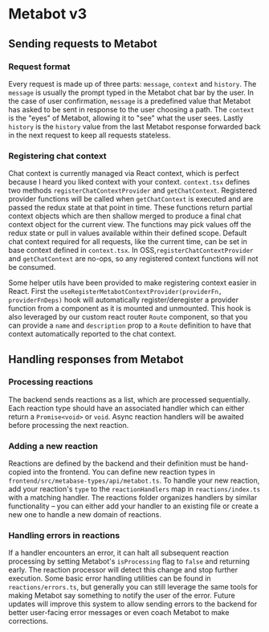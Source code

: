 # Metabot v3

## Sending requests to Metabot

### Request format

Every request is made up of three parts: `message`, `context` and `history`.
The `message` is usually the prompt typed in the Metabot chat bar by the user.
In the case of user confirmation, `message` is a predefined value that Metabot has asked to be sent in response to the user choosing a path.
The `context` is the "eyes" of Metabot, allowing it to "see" what the user sees.
Lastly `history` is the `history` value from the last Metabot response forwarded back in the next request to keep all requests stateless.

### Registering chat context

Chat context is currently managed via React context, which is perfect because I heard you liked context with your context.
`context.tsx` defines two methods `registerChatContextProvider` and `getChatContext`.
Registered provider functions will be called when `getChatContext` is executed and are passed the redux state at that point in time.
These functions return partial context objects which are then shallow merged to produce a final chat context object for the current view.
The functions may pick values off the redux state or pull in values available within their defined scope.
Default chat context required for all requests, like the current time, can be set in base context defined in `context.tsx`.
In OSS,`registerChatContextProvider` and `getChatContext` are no-ops, so any registered context functions will not be consumed.

Some helper utils have been provided to make registering context easier in React.
First the `useRegisterMetabotContextProvider(providerFn, providerFnDeps)` hook will automatically register/deregister a provider function from a component as it is mounted and unmounted.
This hook is also leveraged by our custom react router `Route` component, so that you can provide a `name` and `description` prop to a `Route` definition to have that context automatically reported to the chat context.

## Handling responses from Metabot

### Processing reactions

The backend sends reactions as a list, which are processed sequentially.
Each reaction type should have an associated handler which can either return a `Promise<void>` or `void`.
Async reaction handlers will be awaited before processing the next reaction.

### Adding a new reaction

Reactions are defined by the backend and their definition must be hand-copied into the frontend.
You can define new reaction types in `frontend/src/metabase-types/api/metabot.ts`.
To handle your new reaction, add your reaction's `type` to the `reactionHandlers` map in `reactions/index.ts` with a matching handler.
The reactions folder organizes handlers by similar functionality – you can either add your handler to an existing file or create a new one to handle a new domain of reactions.

### Handling errors in reactions

If a handler encounters an error, it can halt all subsequent reaction processing by setting Metabot's `isProcessing` flag to `false` and returning early.
The reaction processor will detect this change and stop further execution.
Some basic error handling utilities can be found in `reactions/errors.ts`, but generally you can still leverage the same tools for making Metabot say something to notify the user of the error.
Future updates will improve this system to allow sending errors to the backend for better user-facing error messages or even coach Metabot to make corrections.
